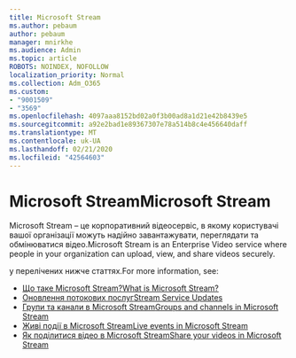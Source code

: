 ```yaml
---
title: Microsoft Stream
ms.author: pebaum
author: pebaum
manager: mnirkhe
ms.audience: Admin
ms.topic: article
ROBOTS: NOINDEX, NOFOLLOW
localization_priority: Normal
ms.collection: Adm_O365
ms.custom:
- "9001509"
- "3569"
ms.openlocfilehash: 4097aaa8152bd02a0f3b00ad8a1d21e42b8439e5
ms.sourcegitcommit: a92e2bad1e89367307e78a514b8c4e456640daff
ms.translationtype: MT
ms.contentlocale: uk-UA
ms.lasthandoff: 02/21/2020
ms.locfileid: "42564603"
---
```

# <a name="microsoft-stream"></a><span data-ttu-id="75816-102">Microsoft Stream</span><span class="sxs-lookup"><span data-stu-id="75816-102">Microsoft Stream</span></span>

<span data-ttu-id="75816-103">Microsoft Stream – це корпоративний відеосервіс, в якому користувачі вашої організації можуть надійно завантажувати, переглядати та обмінюватися відео.</span><span class="sxs-lookup"><span data-stu-id="75816-103">Microsoft Stream is an Enterprise Video service where people in your organization can upload, view, and share videos securely.</span></span> 

<span data-ttu-id="75816-104">у перелічених нижче статтях.</span><span class="sxs-lookup"><span data-stu-id="75816-104">For more information, see:</span></span>

- [<span data-ttu-id="75816-105">Що таке Microsoft Stream?</span><span class="sxs-lookup"><span data-stu-id="75816-105">What is Microsoft Stream?</span></span>](https://docs.microsoft.com/en-us/stream/overview)
- [<span data-ttu-id="75816-106">Оновлення потокових послуг</span><span class="sxs-lookup"><span data-stu-id="75816-106">Stream Service Updates</span></span>](https://techcommunity.microsoft.com/t5/microsoft-stream-service-updates/bd-p/StreamAnnouncements)
- [<span data-ttu-id="75816-107">Групи та канали в Microsoft Stream</span><span class="sxs-lookup"><span data-stu-id="75816-107">Groups and channels in Microsoft Stream</span></span>](https://docs.microsoft.com/en-us/stream/groups-channels-organization)
- [<span data-ttu-id="75816-108">Живі події в Microsoft Stream</span><span class="sxs-lookup"><span data-stu-id="75816-108">Live events in Microsoft Stream</span></span>](https://docs.microsoft.com/en-us/stream/live-event-overview)
- [<span data-ttu-id="75816-109">Як поділитися відео в Microsoft Stream</span><span class="sxs-lookup"><span data-stu-id="75816-109">Share your videos in Microsoft Stream</span></span>](https://docs.microsoft.com/en-us/stream/portal-share-video)